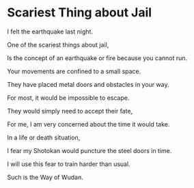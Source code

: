 # Scariest Thing about Jail

I felt the earthquake last night.

One of the scariest things about jail,

Is the concept of an earthquake or fire because you cannot run.

Your movements are confined to a small space.

They have placed metal doors and obstacles in your way.

For most, it would be impossible to escape.

They would simply need to accept their fate,

For me, I am very concerned about the time it would take.

In a life or death situation,

I fear my Shotokan would puncture the steel doors in time.

I will use this fear to train harder than usual.

Such is the Way of Wudan.
